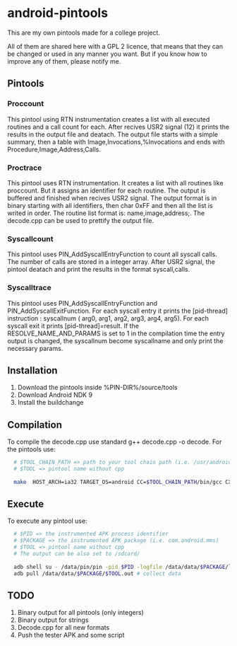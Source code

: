 android-pintools
================

This are my own pintools made for a college project.

All of them are shared here with a GPL 2 licence, that means that they can be changed or used in any manner you want. But if you know how to improve any of them, please notify me.


## Pintools

### Proccount

This pintool using RTN instrumentation creates a list with all executed routines and a call count for each. After recives USR2 signal (12) it prints the results in the output file and deatach. The output file starts with a simple summary, then a table with Image,Invocations,%Invocations and ends with Procedure,Image,Address,Calls.

### Proctrace

This pintool uses RTN instrumentation. It creates a list with all routines like proccount. But it assigns an identifier for each routine. The output is buffered and finished when recives USR2 signal. The output format is in binary starting with all identifiers, then char 0xFF and then all the list is writed in order. The routine list format is: name,image,address;. The decode.cpp can be used to prettify the output file.

### Syscallcount

This pintool uses PIN_AddSyscallEntryFunction to count all syscall calls. The number of calls are stored in a integer array. After USR2 signal, the pintool deatach and print the results in the format syscall,calls. 

### Syscalltrace

This pintool uses PIN_AddSyscallEntryFunction and PIN_AddSyscallExitFunction. For each syscall entry it prints the [pid-thread] instruction : syscallnum ( arg0, arg1, arg2, arg3, arg4, arg5). For each syscall exit it prints [pid-thread]=result. If the RESOLVE_NAME_AND_PARAMS is set to 1 in the compilation time the entry output is changed, the syscallnum become syscallname and only print the necessary params.

## Installation

1. Download the pintools inside %PIN-DIR%/source/tools
2. Download Android NDK 9
3. Install the buildchange

## Compilation

To compile the decode.cpp use standard g++ decode.cpp -o decode.
For the pintools use: 
``` bash
  # $TOOL_CHAIN_PATH => path to your tool chain path (i.e. /usr/android)
  # $TOOL => pintool name without cpp
  
  make  HOST_ARCH=ia32 TARGET_OS=android CC=$TOOL_CHAIN_PATH/bin/gcc CXX=/$TOOL_CHAIN_PATH/bin/g++ obj-ia32/$TOOL.so
```

## Execute

To execute any pintool use:
``` bash
  # $PID => the instrumented APK process identifier
  # $PACKAGE => the instrumented APK package (i.e. com.android.mms)
  # $TOOL => pintool name without cpp
  # The output can be also set to /sdcard/
  
  adb shell su - /data/pin/pin -pid $PID -logfile /data/data/$PACKAGE/log.out -t /data/pin/obj-ia32/$TOOL.so -o /data/data/$PACKAGE/$TOOL.out -logfile /data/data/$PACKAGE/$TOOL.log
  adb pull /data/data/$PACKAGE/$TOOL.out # collect data
```

## TODO

1. Binary output for all pintools (only integers)
2. Binary output for strings
3. Decode.cpp for all new formats
4. Push the tester APK and some script

